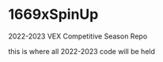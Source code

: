 # 1669xSpinUp
2022-2023 VEX Competitive Season Repo

this is where all 2022-2023 code will be held 
